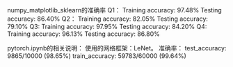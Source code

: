 numpy_matplotlib_sklearn的准确率
Q1：
Training accuracy: 97.48%
Testing accuracy: 86.40%
Q2：
Training accuracy: 82.05%
Testing accuracy: 79.10%
Q3:
Training accuracy: 97.95%
Testing accuracy: 84.20%
Q4:
Training accuracy: 96.13%
Testing accuracy: 86.80%

pytorch.ipynb的相关说明：
使用的网络框架：LeNet。
准确率：
test_accuracy:  9865/10000 (98.65%)
train_accuracy:  59783/60000 (99.64%)

